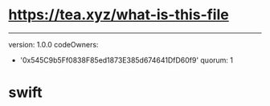 # https://tea.xyz/what-is-this-file
---
version: 1.0.0
codeOwners:
  - '0x545C9b5Ff0838F85ed1873E385d674641DfD60f9'
quorum: 1
# swift

